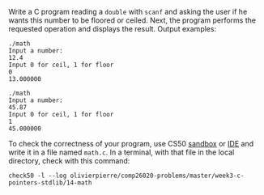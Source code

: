 Write a C program reading a `double` with `scanf` and asking the user if he
wants this number to be floored or ceiled. Next, the program performs the 
requested operation and displays the result. Output examples:

```shell
./math
Input a number:
12.4
Input 0 for ceil, 1 for floor
0
13.000000

./math
Input a number:
45.87
Input 0 for ceil, 1 for floor
1
45.000000
```

To check the correctness of your program, use CS50 [sandbox](sandbox.cs50.io)
or [IDE](ide.cs50.io) and write it in a file named `math.c`. In a terminal,
with that file in the local directory, check with this command:
```shell
check50 -l --log olivierpierre/comp26020-problems/master/week3-c-pointers-stdlib/14-math
```
